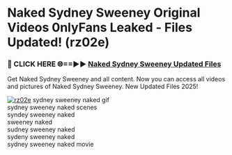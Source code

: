 # Naked Sydney Sweeney Original Videos 0nlyFans Leaked - Files Updated! (rz02e)

<h3>🔴 CLICK HERE 🌐==►► <a href="https://tinyurl.com/yckcrads" rel="nofollow">Naked Sydney Sweeney Updated Files</a></h3>

Get Naked Sydney Sweeney and all content. Now you can access all videos and pictures of Naked Sydney Sweeney. New Updated Files 2025!

[![rz02e](https://i.imgur.com/hpKpOFt.gif)](https://tinyurl.com/yckcrads)
sydney sweeney naked gif<br>
sydney sweeney naked scenes<br>
syndey sweeney naked<br>
sweeney naked<br>
sudney sweeney naked<br>
sydeny sweeney naked<br>
sydney sweeney naked movie